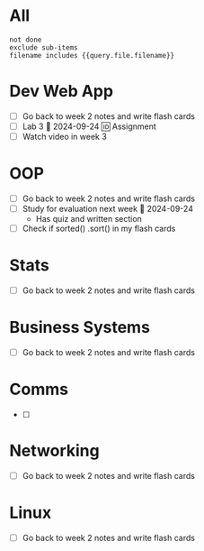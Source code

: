 # All
```tasks
not done
exclude sub-items
filename includes {{query.file.filename}}
```

# Dev Web App
- [ ] Go back to week 2 notes and write flash cards
- [ ] Lab 3 📅 2024-09-24 🆔 Assignment
- [ ] Watch video in week 3
# OOP
- [ ] Go back to week 2 notes and write flash cards
- [ ] Study for evaluation next week 📅 2024-09-24 
	- Has quiz and written section
- [ ] Check if sorted() .sort() in my flash cards
# Stats
- [ ] Go back to week 2 notes and write flash cards
# Business Systems
- [ ] Go back to week 2 notes and write flash cards
# Comms
- [ ]
# Networking
- [ ] Go back to week 2 notes and write flash cards
# Linux
- [ ] Go back to week 2 notes and write flash cards
